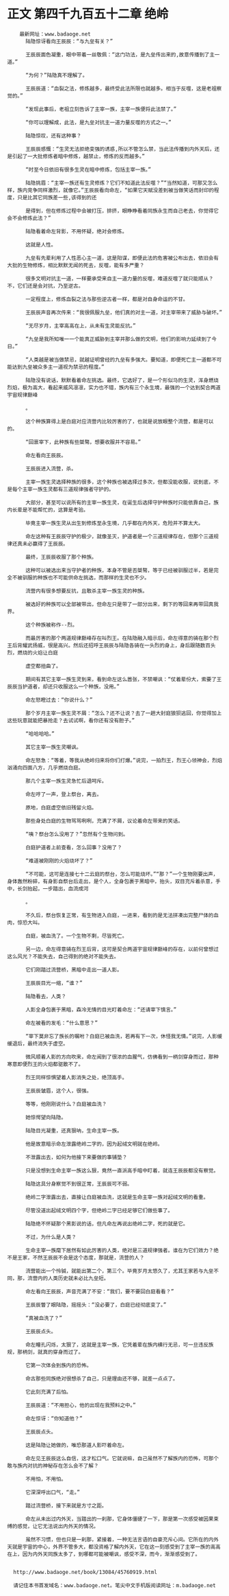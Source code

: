 # 正文 第四千九百五十二章 绝岭
        最新网址：www.badaoge.net
          陆隐惊讶看向王辰辰：“与九垒有关？”
      
          王辰辰面色凝重，眼中带着一丝敬佩：“这门功法，是九垒传出来的,故意传播到了主一道。”
      
          “为何？”陆隐真不理解了。
      
          王辰辰道：“血裂之法，修炼越多，最终受此法所限也就越多。相当于反噬，这是老祖察觉的。”
      
          “发现此事后，老祖立刻告诉了主宰一族，主宰一族便将此法禁了。”
      
          “你可以理解成，此法，是九垒对抗主一道力量反噬的方式之一。”
      
          陆隐惊叹，还有这种事？
      
          王辰辰感慨：“生灵无法拒绝变强的诱惑,所以不管怎么禁，当此法传播到内外天后，还是引起了一大批修炼者暗中修炼，越禁止，修炼的反而越多。”
      
          “时至今日依旧有很多生灵在暗中修炼，包括主宰一族。”
      
          陆隐挑眉：“主宰一族还有生灵修炼？它们不知道此法反噬？”“当然知道，可那又怎么样，族内竞争同样激烈，就像它。”王辰辰看向命左，“如果它天赋没差到被当做笑话而封印的程度，只是比其它同族差一些,该得到的还
      
          是得到，但在修炼过程中会被打压，排挤，眼睁睁看着同族永生而自己老去，你觉得它会不会修炼此法？”
      
          陆隐看着命左背影，不用怀疑，绝对会修炼。
      
          这就是人性。
      
          九垒有先辈利用了人性恶心主一道，这是阳谋，即便此法的危害被公布出去，依旧会有大批的生物修炼，相比默默无闻的死去，反噬，能有多严重？
      
          很多文明对抗主一道，一样要承受来自主一道力量的反噬，难道反噬了就只能顺从？不，它们还是会对抗，乃至逆古。
      
          一定程度上，修炼血裂之法与那些逆古者一样，都是对自身命运的不甘。
      
          王辰辰声音再次传来：“我很佩服九垒，他们真的对主一道，对主宰带来了威胁与破坏。”
      
          “无尽岁月，主宰高高在上，从未有生灵能反抗。”
      
          “九垒是我所知唯一一个能真正威胁到主宰并那么做的文明，他们的影响力延续到了今日。”
      
          “人类越是被当做禁忌，就越证明曾经的九垒有多强大。要知道，即便死亡主一道都不可能达到九垒被众多主一道视为禁忌的程度。”
      
          陆隐没有说话，默默看着命左挑选。最终，它选好了，是一个形似马的生灵，浑身燃烧烈焰，极为高大，看起来威风凛凛，实力也不错，族内有三个永生境，最强的一个达到契合两道宇宙规律巅峰
      
          。
      
          这个种族算得上是白庭对应流营内比较厉害的了，也就是说放眼整个流营，都是可以的。
      
          “回禀宰下，此种族有些桀骜，想要收服并不容易。”
      
          命左看向王辰辰。
      
          王辰辰进入流营，杀。
      
          主宰一族生灵选择种族的很多，这个种族也被选择过多次，但都没能收服，说到底，不是每个主宰一族生灵都有三道规律强者守护的。
      
          大部分，甚至可以说所有的主宰一族生灵，在诞生后选择守护种族时只能依靠自己，族内长辈是不能帮忙的，这算是考验。
      
          毕竟主宰一族生灵从出生到修炼至永生境，几乎都在内外天，危险并不算太大。
      
          命左这种有王辰辰守护的极少，就像圣灭，护道者是一个三道规律存在，但那个三道规律还真未必赢得了王辰辰。
      
          最终，王辰辰收服了那个种族。
      
          这种可以被选出来当守护者的种族，本身不管是否桀骜，等于已经被驯服过半，若是完全不被驯服的种族也不可能供命左挑选，而那样的生灵也不少。
      
          流营内有很多想要反抗，且敢杀主宰一族生灵的种族。
      
          被选好的种族可以全部被带出，但命左只是带了一部分出来，剩下的等回来再带回真我界。
      
          这个种族被称作--烈。
      
          而最厉害的那个两道规律巅峰存在叫烈王。在陆隐融入暗示后，命左得意的骑在那个烈王后背耀武扬威，很是高兴。然后还招呼王辰辰与陆隐各骑在一头烈的身上，身后跟随数百头烈，燃烧的火焰让白庭
      
          虚空都扭曲了。
      
          期间有其它主宰一族生灵到来，看到命左这么嚣张，不禁嘲讽：“仗着辈份大，索要了王辰辰当护道者，却还只收服这么一个种族，没用。”
      
          命左怒瞪过去：“你说什么？”
      
          那个岁月主宰一族生灵不屑：“怎么？还不让说？去了一趟大封庭狼狈逃回，你觉得加上这些玩意就能把暴抢走？去试试啊，看你还有没有胆子。”
      
          “哈哈哈哈。”
      
          其它主宰一族生灵嘲讽。
      
          命左怒急：“等着，等我从绝岭归来将你们打爆。”说完，一拍烈王，烈王心领神会，烈焰汹涌向四面八方，几乎燃烧白庭。
      
          那几个主宰一族生灵急忙后退呵斥。
      
          命左哼了一声，登上祭台，离去。
      
          原地，白庭虚空依旧残留火焰。
      
          那些身处白庭的生物骂骂咧咧，充满了不屑，议论着命左带来的笑话。
      
          “咦？祭台怎么没用了？”忽然有个生物问到。
      
          白庭护道者上前查看，怎么回事？没用了？
      
          “难道被刚刚的火焰烧坏了？”
      
          “不可能，这可是连接七十二云庭的祭台，怎么可能烧坏。”“那？”一个生物刚要出声，身体轰然粉碎，有身影自祭台后走出，是个人，全身包裹于黑暗中，抬头，双目充斥着杀意，手中，长剑抬起，一步踏出，血流成河
      
          。
      
          不久后，祭台恢复正常，有生物进入白庭，一进来，看到的是无法拼凑出完整尸体的血肉，惊恐大叫。
      
          白庭，被血洗了。一个生物不剩，尽皆死亡。
      
          另一边，命左得意骑在烈王后背，这可是契合两道宇宙规律巅峰的存在，以前何曾想过这么风光？不能失去，自己得到的绝对不能失去。
      
          它们刚踏过流营桥，黑暗中走出一道人影。
      
          王辰辰目光一缩，“谁？”
      
          陆隐看去，人类？
      
          人影全身包裹于黑暗，森冷无情的目光盯着命左：“还请宰下慎言。”
      
          命左被看的发毛：“什么意思？”
      
          “宰下莫非忘了族长的嘱咐？白庭已被血洗，若再有下一次，休怪我无情。”说完，人影缓缓退后，最终消失于虚空。
      
          微风顺着人影的方向吹来，命左闻到了很浓的血腥气，仿佛看到一柄剑穿身而过，那种寒意即便烈王的火焰都驱散不了。
      
          烈王同样惊惧望着人影消失之处，绝顶高手。
      
          王辰辰皱眉，这个人，很强。
      
          等等，他刚刚说什么？白庭被血洗？
      
          她惊愕望向陆隐。
      
          陆隐目光凝重，还真狠呐，生命主宰一族。
      
          他是故意暗示命左泄露绝岭二字的，因为起绒文明就在绝岭。
      
          不泄露出去，如何为他接下来要做的事铺垫？
      
          只是没想到生命主宰一族这么狠，竟然一直派高手暗中盯着，就连王辰辰都没有察觉。
      
          陆隐这具分身察觉不到很正常，王辰辰可不弱。
      
          绝岭二字泄露出去，直接让白庭被血洗，这就是生命主宰一族对起绒文明的看重。
      
          尽管没道出起绒文明四个字，但绝岭二字已经足够它们做些事了。
      
          陆隐绝不怀疑那个黑影说的话，但凡命左再说出绝岭二字，死的就是它。
      
          不过，为什么是人类？
      
          生命主宰一族麾下居然有如此厉害的人类，绝对是三道规律强者。谁在为它们效力？绝不是王家，不然王辰辰不会是这个态度，那就是，流营的人？
      
          流营能出一个怜铖，就能出第二个，第三个。毕竟岁月太悠久了，尤其王家若与九垒不同，那，流营内的人类历史就未必比九垒短。
      
          命左看向王辰辰，声音充满了不安：“我们，要不要回白庭看看？”
      
          王辰辰瞥了眼陆隐，摇摇头：“没必要了，白庭已经彻底变了。”
      
          “真被血洗了？”
      
          王辰辰点头。
      
          命左瞳孔闪烁，太狠了，这就是主宰一族，它凭着辈在族内横行无忌，可一旦违反族规，那柄剑，就真的穿身而过了。
      
          它第一次体会到族内的恐怖。
      
          命古那些同族绝对很想杀了自己，只是理由还不够，就差一点点了。
      
          它此刻充满了后怕。
      
          王辰辰道：“不用担心，他的出现在我预料之中。”
      
          命左惊讶：“你知道他？”
      
          王辰辰点头。
      
          这是陆隐让她做的，唯恐那道人影吓着命左。
      
          命左见王辰辰这么自信，这才松口气。它就说嘛，自己虽然不了解族内的恐怖，可那个敢与族内对抗的神秘存在怎么会不了解？
      
          不用怕，不用怕。
      
          它深深呼出口气，“走。”
      
          踏过流营桥，接下来就是方寸之距。
      
          命左从未出过内外天，当踏出的一刹那，它身体僵硬了一下，那是第一次感受被因果束缚的感觉，让它无法说出内外天的情况。
      
          虽然不习惯，但也只是一刹那，紧接着，一种无法言语的自豪充斥心间。它所在的内外天就是宇宙的中心，外界不管多大，都没资格了解内外天，它在这一刻感受到了主宰一族的高高在上，因为内外天同族太多了，到哪都可能被嘲讽，感受不深，而今，渐渐感受到了。
      
      
      http://www.badaoge.net/book/13084/45760919.html
      
      请记住本书首发域名：www.badaoge.net。笔尖中文手机版阅读网址：m.badaoge.net